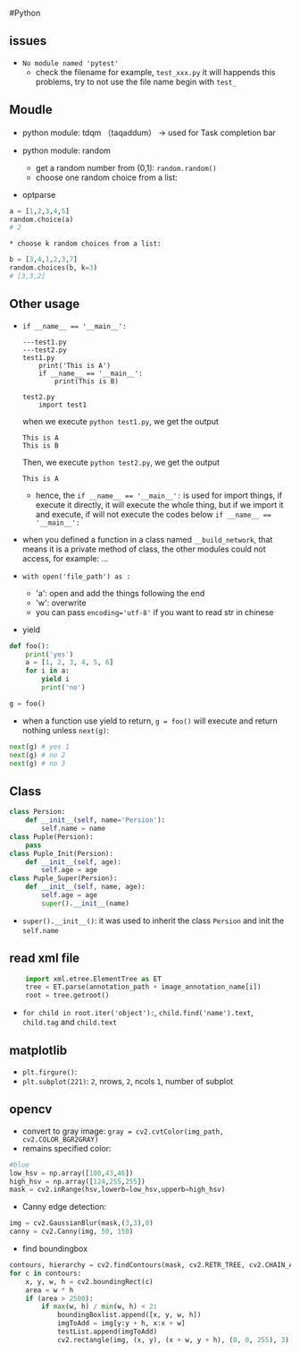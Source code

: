 #Python

## issues
* `No module named 'pytest'`
	* check the filename for example, `test_xxx.py` it will happends this problems, try to not use the file name begin with `test_`

## Moudle
* python module: tdqm （taqaddum） -> used for Task completion bar
* python module: random
	* get a random number from (0,1): `random.random()`
	* choose one random choice from a list:

* optparse
	
```python
a = [1,2,3,4,5]
random.choice(a)
# 2
```
	* choose k random choices from a list:
```python
b = [3,4,1,2,3,7]
random.choices(b, k=3)
# [3,3,2]
```

## Other usage

* `if __name__ == '__main__':` 
	```
	---test1.py
	---test2.py
	test1.py
		print('This is A')
		if __name__ == '__main__':
			print(This is B)

	test2.py
		import test1
	```
	when we execute `python test1.py`, we get the output
	```
	This is A
	This is B
	```
	Then, we execute `python test2.py`, we get the output
	```
	This is A
	```
	* hence, the `if __name__ == '__main__':` is used for import things, if execute it directly, it will execute the whole thing, but if we import it and execute, if will not execute the codes below `if __name__ == '__main__':`

* when you defined a function in a class named `__build_network`, that means it is a private method of class, the other modules could not access, for example: ...

* `with open('file_path') as :`
	* 'a': open and add the things following the end
	* 'w': overwrite
	* you can pass `encoding='utf-8'` if you want to read str in chinese

* yield
```python
def foo():
    print('yes')
    a = [1, 2, 3, 4, 5, 6]
    for i in a:
        yield i
        print('no')

g = foo()
```
* when a function use yield to return, `g = foo()` will execute and return nothing unless `next(g)`:
```python
next(g) # yes 1
next(g) # no 2
next(g) # no 3
```

## Class
```python
class Persion:
    def __init__(self, name='Persion'):
        self.name = name
class Puple(Persion):
    pass
class Puple_Init(Persion):
    def __init__(self, age):
        self.age = age
class Puple_Super(Persion):
    def __init__(self, name, age):
        self.age = age
        super().__init__(name)
```
* `super().__init__()`: it was used to inherit the class `Persion` and init the `self.name`

## read xml file
```python
	import xml.etree.ElementTree as ET
    tree = ET.parse(annotation_path + image_annotation_name[i])
    root = tree.getroot()
```
* `for child in root.iter('object'):`, `child.find('name').text`, `child.tag` and `child.text`

## matplotlib
* `plt.firgure()`:
* `plt.subplot(221)`: `2`, nrows, `2`, ncols `1`, number of subplot

## opencv
* convert to gray image: `gray = cv2.cvtColor(img_path, cv2.COLOR_BGR2GRAY)`
* remains specified color:
```python
#blue
low_hsv = np.array([100,43,46])
high_hsv = np.array([124,255,255])
mask = cv2.inRange(hsv,lowerb=low_hsv,upperb=high_hsv)
```
* Canny edge detection:
```python
img = cv2.GaussianBlur(mask,(3,3),0)
canny = cv2.Canny(img, 50, 150)
```
* find boundingbox
```python
contours, hierarchy = cv2.findContours(mask, cv2.RETR_TREE, cv2.CHAIN_APPROX_SIMPLE)
for c in contours:
    x, y, w, h = cv2.boundingRect(c)
    area = w * h
    if (area > 2500):
        if max(w, h) / min(w, h) < 2:
            boundingBoxlist.append([x, y, w, h])
            imgToAdd = img[y:y + h, x:x + w]
            testList.append(imgToAdd)
            cv2.rectangle(img, (x, y), (x + w, y + h), (0, 0, 255), 3)
```
